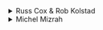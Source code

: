 <details>
<summary>
Russ Cox & Rob Kolstad
</summary>

There are two ways to do this problem. One is, given the number, to generate all possible strings that encode to that number and look them up in the dictionary. Since there are 3 letters for each number and 12 digits in the string, that's 312 = 531441 lookups into a dictionary of size 5000, which although manageable would be a little on the long side (binary search can help this).

Or, we can examine each word in the dictionary to see if it maps to the digits of the number in question. This has the advantage of a shorter program that probably will work right first time.

The solution below might be considered to be a bit more straightforward: no tricky offsets, no +1 or -1, no knowledge about character values. The lines of actual code in this solution are minimal.

This is the sort of program that might work reliably the first time and every time. The only tricky part is knowing that scanf will yield a string without a newline on the end:

```cpp
#include <stdio.h>
#include <stdlib.h>
#include <string.h>

int main() {
    FILE *in = fopen ("namenum.in", "r");
    FILE *in2 = fopen ("dict.txt", "r");
    FILE *out = fopen ("namenum.out","w");
    int nsolutions = 0;
    int numlen;
    char word[80], num[80], *p, *q, map[256];
    int i, j;
    map['A'] = map['B'] = map['C'] = '2';
    map['D'] = map['E'] = map['F'] = '3';
    map['G'] = map['H'] = map['I'] = '4';
    map['J'] = map['K'] = map['L'] = '5';
    map['M'] = map['N'] = map['O'] = '6';
    map['P'] = map['R'] = map['S'] = '7';
    map['T'] = map['U'] = map['V'] = '8';
    map['W'] = map['X'] = map['Y'] = '9';
    fscanf (in, "%s",num);
    numlen = strlen(num);
    while (fscanf (in2, "%s", word) != EOF) {
        for (p=word, q=num; *p && *q; p++, q++) {
            if (map[*p] != *q)
                break;
        }
        if (*p == '\0' && *q == '\0') {
            fprintf (out, "%s\n", word);
            nsolutions++;
        }
    }
    if (nsolutions == 0) fprintf(out,"NONE\n");
    return 0;
}
```

</details>

<details>
<summary>
Michel Mizrah
</summary>

Here is Argentina competitor's Michel Mizrah's solution using the first method with a binary search. While it is blazingly fast, it does have the disadvantage of some fairly tricky coding in the binary search routine. A single off-by-one error would doom a program in a contest.

```cpp
#include <stdio.h>
#include <stdlib.h>
#include <string.h>
char num[12],sol[12];
char dict[5000][13];
int nsolutions = 0;
int nwords;
int maxlen;
FILE *out;

void calc (int charloc, int low, int high) {
    if (charloc == maxlen) {
        sol[charloc] = '\0';
        for (int x = low; x < high; x++) {
            if (strcmp (sol, dict[x]) == 0) {
                fprintf (out, "%s\n", sol);
                nsolutions++;
            }
        }
        return;
   }
   if (charloc > 0) {
        for (int j=low; j <= high; j++){
            if (sol[charloc-1] == dict[j][charloc-1]) {
                low=j;
                while (sol[charloc-1] == dict[j][charloc-1])
                    j++;
                high=j;
                break;
            }
            if (j == high) return;
        }
    }
    if (low > high) return;
    switch(num[charloc]){
      case '2':sol[charloc] = 'A'; calc(charloc+1,low,high);
               sol[charloc] = 'B'; calc(charloc+1,low,high);
               sol[charloc] = 'C'; calc(charloc+1,low,high);
               break; 
      case '3':sol[charloc] = 'D'; calc(charloc+1,low,high);
               sol[charloc] = 'E'; calc(charloc+1,low,high);
               sol[charloc] = 'F'; calc(charloc+1,low,high);
               break; 
      case '4':sol[charloc] = 'G'; calc(charloc+1,low,high);
               sol[charloc] = 'H'; calc(charloc+1,low,high);
               sol[charloc] = 'I'; calc(charloc+1,low,high);
               break; 
      case '5':sol[charloc] = 'J'; calc(charloc+1,low,high);
               sol[charloc] = 'K'; calc(charloc+1,low,high);
               sol[charloc] = 'L'; calc(charloc+1,low,high);
               break; 
      case '6':sol[charloc] = 'M'; calc(charloc+1,low,high);
               sol[charloc] = 'N'; calc(charloc+1,low,high);
               sol[charloc] = 'O'; calc(charloc+1,low,high);
               break; 
      case '7':sol[charloc] = 'P'; calc(charloc+1,low,high);
               sol[charloc] = 'R'; calc(charloc+1,low,high);
               sol[charloc] = 'S'; calc(charloc+1,low,high);
               break; 
      case '8':sol[charloc] = 'T'; calc(charloc+1,low,high);
               sol[charloc] = 'U'; calc(charloc+1,low,high);
               sol[charloc] = 'V'; calc(charloc+1,low,high);
               break; 
      case '9':sol[charloc] = 'W'; calc(charloc+1,low,high);
               sol[charloc] = 'X'; calc(charloc+1,low,high);
               sol[charloc] = 'Y'; calc(charloc+1,low,high);
               break;
   }
}

int main(){
    FILE *in=fopen ("namenum.in", "r");
    FILE *in2=fopen ("dict.txt", "r");
    int j;
    out=fopen ("namenum.out","w");
    for (nwords = 0; fscanf (in2, "%s", &dict[nwords++]) != EOF; )
        ;
    fscanf (in, "%s",&num);
    maxlen = strlen(num);
    calc (0, 0, nwords);
    if (nsolutions == 0) fprintf(out,"NONE\n");
    return 0;
}
```

</details>


